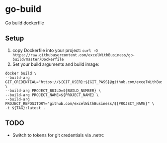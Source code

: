 # go-build

Go build dockerfile

## Setup
1. copy Dockerfile into your project: `curl -O https://raw.githubusercontent.com/excelWithBusiness/go-build/master/Dockerfile`
2. Set your build arguments and build image:
```
docker build \
--build-arg GIT_CREDENTIAL="https://${GIT_USER}:${GIT_PASS}@github.com/excelWithBusiness/" \
--build-arg PROJECT_BUILD=${BUILD_NUMBER} \
--build-arg PROJECT_NAME=${PROJECT_NAME} \
--build-arg PROJECT_REPOSITORY="github.com/excelWithBusiness/${PROJECT_NAME}" \
-t ${TAG}:latest .
```

## TODO
- Switch to tokens for git credentials via .netrc
